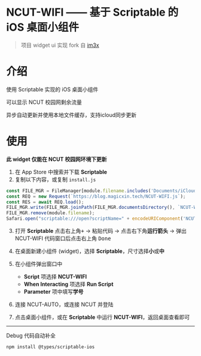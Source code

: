 #   NCUT-WIFI —— 基于 Scriptable 的 iOS 桌面小组件
> 项目 widget ui 实现 fork 自 [im3x](https://github.com/im3x/Scriptables)

# 介绍

使用 Scriptable 实现的 iOS 桌面小组件

可以显示 NCUT 校园网剩余流量

异步自动更新并使用本地文件缓存，支持icloud同步更新

# 使用

**此 widget 仅能在 NCUT 校园网环境下更新**

1. 在 App Store 中搜索并下载 **Scriptable**
2. 复制以下内容，或复制 `install.js`
```js
const FILE_MGR = FileManager[module.filename.includes('Documents/iCloud~') ? 'iCloud' : 'local']();
const REQ = new Request(`https://blog.magicxin.tech/NCUT-WIFI.js`);
const RES = await REQ.load();
FILE_MGR.write(FILE_MGR.joinPath(FILE_MGR.documentsDirectory(), `NCUT-WIFI.js`), RES);
FILE_MGR.remove(module.filename);
Safari.open("scriptable:///open?scriptName=" + encodeURIComponent('NCUT-WIFI'));
```
3. 打开 **Scriptable** 点击右上角<kbd>+</kbd> -> 粘贴代码 -> 点击右下角**运行箭头** -> 弹出 NCUT-WIFI 代码窗口后点击右上角 <kbd>Done</kbd>

4. 在桌面新建小组件 (widget)，选择 **Scriptable**，尺寸选择**小**或**中**

5. 在小组件弹出窗口中

    * **Script** 项选择 **NCUT-WIFI**
    * **When Interacting** 项选择 **Run Script**
    * **Parameter** 项中填写**学号**

6. 连接 NCUT-AUTO，或连接 NCUT 并登陆

7. 点击桌面小组件，或在 **Scriptable** 中运行 **NCUT-WIFI**，返回桌面查看即可


***

Debug 代码自动补全

```shell
npm install @types/scriptable-ios
```
